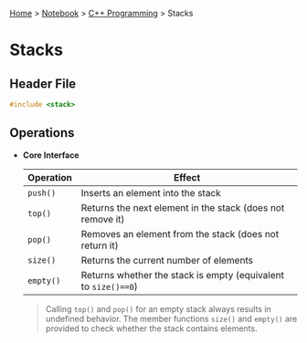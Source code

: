<a href="../../">Home</a> > <a href="../notebook">Notebook</a> > <a href="./">C++ Programming</a> > Stacks

# Stacks



## Header File

```cpp
#include <stack>
```



## Operations

* **Core Interface**

  | Operation | Effect                                                       |
  | --------- | ------------------------------------------------------------ |
  | `push()`  | Inserts an element into the stack                            |
  | `top()`   | Returns the next element in the stack (does not remove it)   |
  | `pop()`   | Removes an element from the stack (does not return it)       |
  | `size()`  | Returns the current number of elements                       |
  | `empty()` | Returns whether the stack is empty (equivalent to `size()==0`) |

  > Calling `top()` and `pop()` for an empty stack always results in undefined behavior. The member functions `size()` and `empty()` are provided to check whether the stack contains elements.